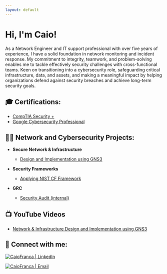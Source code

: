 ```yaml
---
layout: default
---
```


# Hi, I'm Caio!  

As a Network Engineer and IT support professional with over five years of experience, I have a solid foundation in network monitoring and incident response. My commitment to integrity, teamwork, and problem-solving enables me to tackle effectively security challenges with cross-functional teams. Keen on transitioning into a cybersecurity role, safeguarding critical infrastructure, data, and assets, and making a meaningful impact by helping organizations defend against security breaches and achieve long-term security goals.

## 🎓 Certifications:

- [CompTIA Security +](https://www.credly.com/badges/a33f25c3-faa1-4d63-8b89-a76751bed636)
- [Google Cybersecurity Professional]()

## 👨‍💻 Network and Cybersecurity Projects:

- **Secure Network & Infrastructure**
  - [Design and Implementation using GNS3](https://www.youtube.com/watch?v=gJICfH8BdH4&t=983s)
  
- **Security Frameworks**
  - [Applying NIST CF Framework](https://github.com/joshmadakor1/Algorithms-Practice)
  
- **GRC**
  - [Security Audit (internal)](https://github.com/joshmadakor1/Algorithms-Practice)

## 📺 YouTube Videos

- [Network & Infrastructure Design and Implementation using GNS3]()

## 🤳 Connect with me:

[![CaioFranca | LinkedIn](https://cdn.jsdelivr.net/npm/simple-icons@v3/icons/linkedin.svg)](https://www.linkedin.com/in/caiofranca/)

[![CaioFranca | Email](https://cdn.jsdelivr.net/npm/simple-icons@v3/icons/gmail.svg)](mailto:braga.caio@outlook.com.com)


